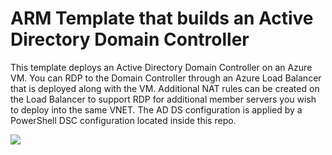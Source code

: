 # ARM Template that builds an Active Directory Domain Controller

This template deploys an Active Directory Domain Controller on an Azure VM. You can RDP to the Domain Controller through an Azure Load Balancer that is deployed along with the VM. Additional NAT rules can be created on the Load Balancer to support RDP for additional member servers you wish to deploy into the same VNET. The AD DS configuration is applied by a PowerShell DSC configuration located inside this repo.

<a href="https://portal.azure.com/#create/Microsoft.Template/uri/https%3A%2F%2Fraw.githubusercontent.com%2Fnanigan%2Fdomaincontrollertemplates%2Fmaster%2Fazuredeploy.json" target="_blank">
    <img src="http://azuredeploy.net/deploybutton.png"/>
</a>